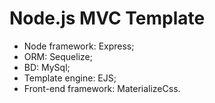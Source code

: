 # Node.js MVC Template

* Node framework: Express;
* ORM: Sequelize;
* BD: MySql;
* Template engine: EJS;
* Front-end framework: MaterializeCss.
